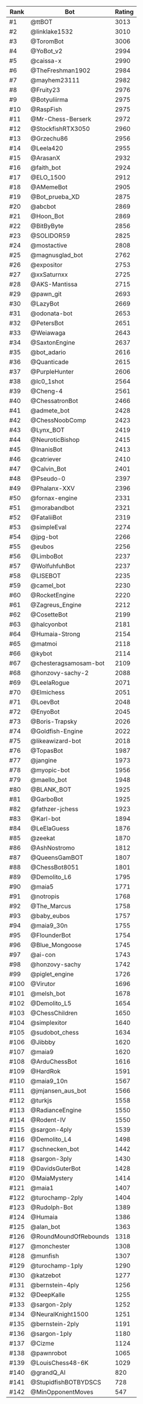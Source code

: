 Rank|Bot|Rating
---|---|---
#1|@ttBOT|3013
#2|@linklake1532|3010
#3|@ToromBot|3006
#4|@YoBot_v2|2994
#5|@caissa-x|2990
#6|@TheFreshman1902|2984
#7|@mayhem23111|2982
#8|@Fruity23|2976
#9|@Botyuliirma|2975
#10|@RaspFish|2975
#11|@Mr-Chess-Berserk|2972
#12|@StockfishRTX3050|2960
#13|@Grzechu86|2956
#14|@Leela420|2955
#15|@ArasanX|2932
#16|@faith_bot|2924
#17|@ELO_1500|2912
#18|@AMemeBot|2905
#19|@Bot_prueba_XD|2875
#20|@abcbot|2869
#21|@Hoon_Bot|2869
#22|@BitByByte|2856
#23|@SOLIDOR59|2825
#24|@mostactive|2808
#25|@magnusglad_bot|2762
#26|@expositor|2753
#27|@xxSaturnxx|2725
#28|@AKS-Mantissa|2715
#29|@pawn_git|2693
#30|@LazyBot|2669
#31|@odonata-bot|2653
#32|@PetersBot|2651
#33|@Weiawaga|2643
#34|@SaxtonEngine|2637
#35|@bot_adario|2616
#36|@Quanticade|2615
#37|@PurpleHunter|2606
#38|@lc0_1shot|2564
#39|@Cheng-4|2561
#40|@ChessatronBot|2466
#41|@admete_bot|2428
#42|@ChessNoobComp|2423
#43|@Lynx_BOT|2419
#44|@NeuroticBishop|2415
#45|@InanisBot|2413
#46|@catriever|2410
#47|@Calvin_Bot|2401
#48|@Pseudo-0|2397
#49|@Phalanx-XXV|2396
#50|@fornax-engine|2331
#51|@morabandbot|2321
#52|@FataliiBot|2319
#53|@simpleEval|2274
#54|@jpg-bot|2266
#55|@eubos|2256
#56|@LimboBot|2237
#57|@WolfuhfuhBot|2237
#58|@LISEBOT|2235
#59|@camel_bot|2230
#60|@RocketEngine|2220
#61|@Zagreus_Engine|2212
#62|@CosetteBot|2199
#63|@halcyonbot|2181
#64|@Humaia-Strong|2154
#65|@matmoi|2118
#66|@kybot|2114
#67|@chesteragsamosam-bot|2109
#68|@honzovy-sachy-2|2088
#69|@LeelaRogue|2071
#70|@Elmichess|2051
#71|@LoevBot|2048
#72|@EnyoBot|2045
#73|@Boris-Trapsky|2026
#74|@Goldfish-Engine|2022
#75|@likeawizard-bot|2018
#76|@TopasBot|1987
#77|@jangine|1973
#78|@myopic-bot|1956
#79|@maello_bot|1948
#80|@BLANK_BOT|1925
#81|@GarboBot|1925
#82|@fathzer-jchess|1923
#83|@Karl-bot|1894
#84|@LeElaGuess|1876
#85|@zeekat|1870
#86|@AshNostromo|1812
#87|@QueensGamBOT|1807
#88|@ChessBot8051|1801
#89|@Demolito_L6|1795
#90|@maia5|1771
#91|@notropis|1768
#92|@The_Marcus|1758
#93|@baby_eubos|1757
#94|@maia9_30n|1755
#95|@FlounderBot|1754
#96|@Blue_Mongoose|1745
#97|@ai-con|1743
#98|@honzovy-sachy|1742
#99|@piglet_engine|1726
#100|@Virutor|1696
#101|@melsh_bot|1678
#102|@Demolito_L5|1654
#103|@ChessChildren|1650
#104|@simplexitor|1640
#105|@sudobot_chess|1634
#106|@Jibbby|1620
#107|@maia9|1620
#108|@ArduChessBot|1616
#109|@HardRok|1591
#110|@maia9_10n|1567
#111|@jmjansen_aus_bot|1566
#112|@turkjs|1558
#113|@RadianceEngine|1550
#114|@Rodent-IV|1550
#115|@sargon-4ply|1539
#116|@Demolito_L4|1498
#117|@schnecken_bot|1442
#118|@sargon-3ply|1430
#119|@DavidsGuterBot|1428
#120|@MaiaMystery|1414
#121|@maia1|1407
#122|@turochamp-2ply|1404
#123|@Rudolph-Bot|1389
#124|@Humaia|1386
#125|@alan_bot|1363
#126|@RoundMoundOfRebounds|1318
#127|@monchester|1308
#128|@munfish|1307
#129|@turochamp-1ply|1290
#130|@katzebot|1277
#131|@bernstein-4ply|1256
#132|@DeepKalle|1255
#133|@sargon-2ply|1252
#134|@NeuralKnight1500|1251
#135|@bernstein-2ply|1191
#136|@sargon-1ply|1180
#137|@Cizme|1124
#138|@pawnrobot|1065
#139|@LouisChess48-6K|1029
#140|@grandQ_AI|820
#141|@StupidfishBOTBYDSCS|728
#142|@MinOpponentMoves|547
